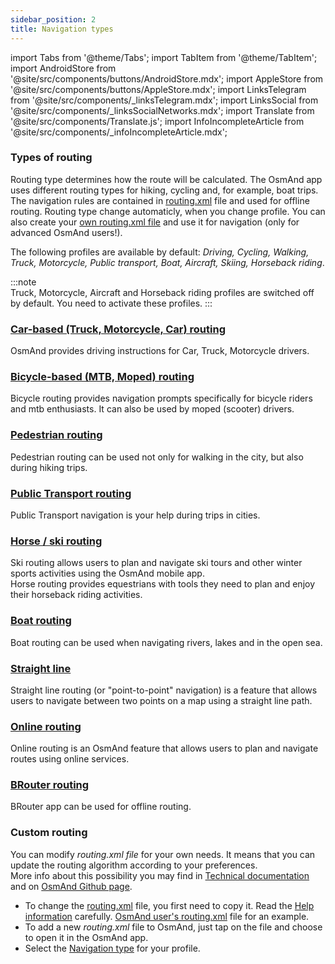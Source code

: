```yaml
---
sidebar_position: 2
title: Navigation types
---
```


import Tabs from '@theme/Tabs';
import TabItem from '@theme/TabItem';
import AndroidStore from '@site/src/components/buttons/AndroidStore.mdx';
import AppleStore from '@site/src/components/buttons/AppleStore.mdx';
import LinksTelegram from '@site/src/components/_linksTelegram.mdx';
import LinksSocial from '@site/src/components/_linksSocialNetworks.mdx';
import Translate from '@site/src/components/Translate.js';
import InfoIncompleteArticle from '@site/src/components/_infoIncompleteArticle.mdx';

### Types of routing  

Routing type determines how the route will be calculated. The OsmAnd app uses different routing types for hiking, cycling and, for example, boat trips. The navigation rules are contained in [routing.xml](../docs/technical/osmand-file-formats/osmand-routing-xml.md) file and used for offline routing. Routing type change automaticly, when you change profile. You can also create your [own routing.xml file](#custom-routing) and use it for navigation (only for advanced OsmAnd users!).  

The following profiles are available by default: *Driving, Cycling, Walking, Truck, Motorcycle, Public transport, Boat, Aircraft, Skiing, Horseback riding*.  

:::note  
Truck, Motorcycle, Aircraft and Horseback riding profiles are switched off by default. You need to activate these profiles.
:::

### [Car-based (Truck, Motorcycle, Car) routing](./car-based-routing)

OsmAnd provides driving instructions for Car, Truck, Motorcycle drivers.  
### [Bicycle-based (MTB, Moped) routing](./bicycle-based-routing)

Bicycle routing provides navigation prompts specifically for bicycle riders and mtb enthusiasts. It can also be used by moped (scooter) drivers.  

### [Pedestrian routing](./pedestrian-routing)

Pedestrian routing can be used not only for walking in the city, but also during hiking trips.
### [Public Transport routing](./public-transport-navigation.md)

Public Transport navigation is your help during trips in cities.

### [Horse / ski routing](./horse-ski-routing)

Ski routing allows users to plan and navigate ski tours and other winter sports activities using the OsmAnd mobile app.  
Horse routing provides equestrians with tools they need to plan and enjoy their horseback riding activities.  
### [Boat routing](./boat-navigation)

Boat routing can be used when navigating rivers, lakes and in the open sea.
### [Straight line](./straight-line-routing) 

Straight line routing (or "point-to-point" navigation) is a feature that allows users to navigate between two points on a map using a straight line path.  
### [Online routing](./online-routing)

Online routing is an OsmAnd feature that allows users to plan and navigate routes using online services.  

### [BRouter routing](./thirdparty-routing.md)

BRouter app can be used for offline routing.

### Custom routing

You can modify _routing.xml file_ for your own needs. It means that you can update the routing algorithm according to your preferences.  
More info about this possibility you may find in [Technical documentation](../../../technical/osmand-file-formats/osmand-routing-xml.md) and on [OsmAnd Github page](https://github.com/osmandapp/OsmAnd-resources/blob/master/routing/routing.xml).  

- To change the [routing.xml](https://github.com/osmandapp/OsmAnd-resources/blob/master/routing/routing.xml) file, you first need to copy it. Read the [Help information](https://github.com/osmandapp/OsmAnd-resources/blob/master/routing/routing.xml#L25) carefully. [OsmAnd user's routing.xml](https://groups.google.com/g/osmand/c/JvV7p_JJvEU) file for an example.
- To add a new *routing.xml* file to OsmAnd, just tap on the file and choose to open it in the OsmAnd app.
- Select the [Navigation type](../../navigation/route-navigation.md#type-of-navigation) for your profile.
